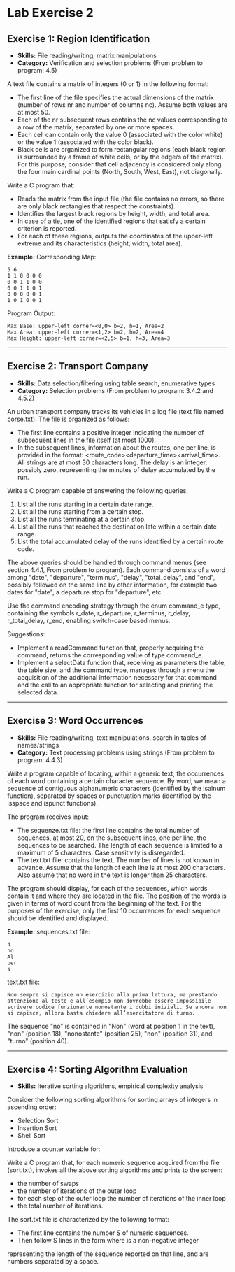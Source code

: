 # Lab Exercise 2

## Exercise 1: Region Identification

- **Skills:** File reading/writing, matrix manipulations
- **Category:** Verification and selection problems (From problem to program: 4.5)

A text file contains a matrix of integers (0 or 1) in the following format:
- The first line of the file specifies the actual dimensions of the matrix (number of rows nr and number of columns nc). Assume both values are at most 50.
- Each of the nr subsequent rows contains the nc values corresponding to a row of the matrix, separated by one or more spaces.
- Each cell can contain only the value 0 (associated with the color white) or the value 1 (associated with the color black).
- Black cells are organized to form rectangular regions (each black region is surrounded by a frame of white cells, or by the edge/s of the matrix). For this purpose, consider that cell adjacency is considered only along the four main cardinal points (North, South, West, East), not diagonally.

Write a C program that:
- Reads the matrix from the input file (the file contains no errors, so there are only black rectangles that respect the constraints).
- Identifies the largest black regions by height, width, and total area.
- In case of a tie, one of the identified regions that satisfy a certain criterion is reported.
- For each of these regions, outputs the coordinates of the upper-left extreme and its characteristics (height, width, total area).

**Example:**
Corresponding Map:
```
5 6
1 1 0 0 0 0
0 0 1 1 0 0
0 0 1 1 0 1
0 0 0 0 0 1
1 0 1 0 0 1
```

Program Output:
```
Max Base: upper-left corner=<0,0> b=2, h=1, Area=2
Max Area: upper-left corner=<1,2> b=2, h=2, Area=4
Max Height: upper-left corner=<2,5> b=1, h=3, Area=3
```

---

## Exercise 2: Transport Company

- **Skills:** Data selection/filtering using table search, enumerative types
- **Category:** Selection problems (From problem to program: 3.4.2 and 4.5.2)

An urban transport company tracks its vehicles in a log file (text file named corse.txt).
The file is organized as follows:
- The first line contains a positive integer indicating the number of subsequent lines in the file itself (at most 1000).
- In the subsequent lines, information about the routes, one per line, is provided in the format: <route_code><departure><destination><date><departure_time><arrival_time><delay>.
All strings are at most 30 characters long. The delay is an integer, possibly zero, representing the minutes of delay accumulated by the run.

Write a C program capable of answering the following queries:
1. List all the runs starting in a certain date range.
2. List all the runs starting from a certain stop.
3. List all the runs terminating at a certain stop.
4. List all the runs that reached the destination late within a certain date range.
5. List the total accumulated delay of the runs identified by a certain route code.

The above queries should be handled through command menus (see section 4.4.1, From problem to program). Each command consists of a word among "date", "departure", "terminus", "delay", "total_delay", and "end", possibly followed on the same line by other information, for example two dates for "date", a departure stop for "departure", etc.

Use the command encoding strategy through the enum command_e type, containing the symbols r_date, r_departure, r_terminus, r_delay, r_total_delay, r_end, enabling switch-case based menus.

Suggestions:
- Implement a readCommand function that, properly acquiring the command, returns the corresponding value of type command_e.
- Implement a selectData function that, receiving as parameters the table, the table size, and the command type, manages through a menu the acquisition of the additional information necessary for that command and the call to an appropriate function for selecting and printing the selected data.

---

## Exercise 3: Word Occurrences

- **Skills:** File reading/writing, text manipulations, search in tables of names/strings
- **Category:** Text processing problems using strings (From problem to program: 4.4.3)

Write a program capable of locating, within a generic text, the occurrences of each word containing a certain character sequence. By word, we mean a sequence of contiguous alphanumeric characters (identified by the isalnum function), separated by spaces or punctuation marks (identified by the isspace and ispunct functions).

The program receives input:
- The sequenze.txt file: the first line contains the total number of sequences, at most 20, on the subsequent lines, one per line, the sequences to be searched. The length of each sequence is limited to a maximum of 5 characters. Case sensitivity is disregarded.
- The text.txt file: contains the text. The number of lines is not known in advance. Assume that the length of each line is at most 200 characters. Also assume that no word in the text is longer than 25 characters.

The program should display, for each of the sequences, which words contain it and where they are located in the file. The position of the words is given in terms of word count from the beginning of the text. For the purposes of the exercise, only the first 10 occurrences for each sequence should be identified and displayed.

**Example:**
sequences.txt file:
```
4
no
Al
per
s
```

text.txt file:
```
Non sempre si capisce un esercizio alla prima lettura, ma prestando attenzione al testo e all’esempio non dovrebbe essere impossibile scrivere codice funzionante nonostante i dubbi iniziali. Se ancora non si capisce, allora basta chiedere all’esercitatore di turno.
```

The sequence "no" is contained in "Non" (word at position 1 in the text), "non" (position 18), "nonostante" (position 25), "non" (position 31), and "turno" (position 40).

---

## Exercise 4: Sorting Algorithm Evaluation

- **Skills:** Iterative sorting algorithms, empirical complexity analysis

Consider the following sorting algorithms for sorting arrays of integers in ascending order:
- Selection Sort
- Insertion Sort
- Shell Sort

Introduce a counter variable for:

Write a C program that, for each numeric sequence acquired from the file (sort.txt), invokes all the above sorting algorithms and prints to the screen:
- the number of swaps
- the number of iterations of the outer loop
- for each step of the outer loop the number of iterations of the inner loop
- the total number of iterations.

The sort.txt file is characterized by the following format:
- The first line contains the number S of numeric sequences.
- Then follow S lines in the form <length><sequence> where <length> is a non-negative integer

 representing the length of the sequence reported on that line, and <sequence> are <length> numbers separated by a space.